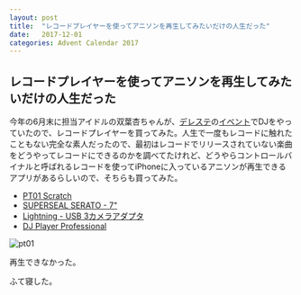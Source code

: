 ```yaml
---
layout: post
title:  "レコードプレイヤーを使ってアニソンを再生してみたいだけの人生だった"
date:   2017-12-01
categories: Advent Calendar 2017
---
```


## レコードプレイヤーを使ってアニソンを再生してみたいだけの人生だった

今年の6月末に担当アイドルの双葉杏ちゃんが、[デレステ](http://cinderella.idolmaster.jp/sl-stage/)の[イベント](https://twitter.com/imascg_stage/status/880673560901169153)でDJをやっていたので、レコードプレイヤーを買ってみた。人生で一度もレコードに触れたこともない完全な素人だったので、最初はレコードでリリースされていない楽曲をどうやってレコードにできるのかを調べてたけれど、どうやらコントロールバイナルと呼ばれるレコードを使ってiPhoneに入っているアニソンが再生できるアプリがあるらしいので、そちらも買ってみた。

- [PT01 Scratch](http://numark.jp/pt01-scratch/)
- [SUPERSEAL SERATO - 7"](https://www.thudrumble.com/collections/serato-products/products/super-seal-serato-7)
- [Lightning - USB 3カメラアダプタ](https://www.apple.com/jp/shop/product/MK0W2AM/A/lightning-usb-3%E3%82%AB%E3%83%A1%E3%83%A9%E3%82%A2%E3%83%80%E3%83%97%E3%82%BF?fnode=97)
- [DJ Player Professional](https://itunes.apple.com/jp/app/dj-player-professional/id339810085?mt=8)

![pt01]({{site.baseurl}}/images/pt01.jpg)

再生できなかった。

ふて寝した。


